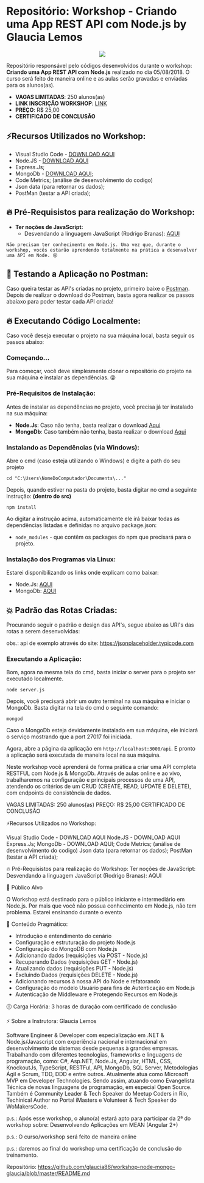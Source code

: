 # Repositório: Workshop - Criando uma App REST API com Node.js by Glaucia Lemos

<p align="center">
  <img src="https://i.imgsafe.org/8d/8dbb5a2b91.jpeg"/>  
</p>

Repositório responsável pelo códigos desenvolvidos durante o workshop: **Criando uma App REST API com Node.js** realizado no dia 05/08/2018.
O curso será feito de maneira online e as aulas serão gravadas e enviadas para os alunos(as).

- **VAGAS LIMITADAS**: 250 alunos(as)
- **LINK INSCRIÇÃO WORKSHOP**: [LINK](https://www.sympla.com.br/criando-uma-app-rest-api-com-nodejs__322154)
- **PREÇO**: R$ 25,00
- **CERTIFICADO DE CONCLUSÃO**


## ⚡️Recursos Utilizados no Workshop:

- Visual Studio Code - [DOWNLOAD AQUI](https://code.visualstudio.com/)
- Node.JS - [DOWNLOAD AQUI](https://nodejs.org/en/) 
- Express.Js;
- MongoDb - [DOWNLOAD AQUI](https://www.mongodb.com/download-center?jmp=homepage#community);
- Code Metrics; (análise de desenvolvimento do codigo)
- Json data (para retornar os dados);
- PostMan (testar a API criada);

## :fire: Pré-Requisistos para realização do Workshop:

* **Ter noções de JavaScript:**
    - Desvendando a linguagem JavaScript (Rodrigo Branas): [AQUI](https://www.youtube.com/playlist?list=PLQCmSnNFVYnT1-oeDOSBnt164802rkegc)

```
Não precisam ter conhecimento em Node.js. Uma vez que, durante o workshop, vocês estarão aprendendo totalmente na prática a desenvolver uma API em Node. 😜
```


## :rocket: Testando a Aplicação no Postman: 

Caso queira testar as API's criadas no projeto, primeiro baixe o [Postman](https://chrome.google.com/webstore/detail/postman/fhbjgbiflinjbdggehcddcbncdddomop).
Depois de realizar o download do Postman, basta agora realizar os passos abaiaxo para 
poder testar cada API criada!

## 🔥 Executando Código Localmente:

Caso você deseja executar o projeto na sua máquina local, basta seguir os passos abaixo:

### Começando...

Para começar, você deve simplesmente clonar o repositório do projeto na sua máquina e instalar as dependências. 😝

### Pré-Requisitos de Instalação:

Antes de instalar as dependências no projeto, você precisa já ter instalado na sua máquina:

* **Node.Js**: Caso não tenha, basta realizar o download [Aqui](https://nodejs.org/en/)
* **MongoDb**: Caso também não tenha, basta realizar o download [Aqui](https://www.mongodb.com/download-center#community)


### Instalando as Dependências (via Windows):

Abre o cmd (caso esteja utilizando o Windows) e digite a path do seu projeto

```
cd "C:\Users\NomeDoComputador\Documents\..."
```

Depois, quando estiver na pasta do projeto, basta digitar no cmd a seguinte instrução: **(dentro do src)**

```
npm install
```

Ao digitar a instrução acima, automaticamente ele irá baixar todas as dependências listadas e definidas no arquivo package.json:

* `node_modules` - que contêm os packages do npm que precisará para o projeto.

### Instalação dos Programas via Linux:

Estarei disponibilizando os links onde explicam como baixar:

- Node.Js: [AQUI](https://nodejs.org/en/download/package-manager/)
- MongoDb: [AQUI](https://docs.mongodb.com/v3.0/administration/install-on-linux/)

## 💥 Padrão das Rotas Criadas: 

Procurando seguir o padrão e design das API's, segue abaixo as URI's das rotas a serem desenvolvidas:

obs.: api de exemplo através do site: https://jsonplaceholder.typicode.com


### Executando a Aplicação: 

Bom, agora na mesma tela do cmd, basta iniciar o server para o projeto ser executado localmente.

```
node server.js
```

Depois, você precisará abrir um outro terminal na sua máquina e iniciar o MongoDb. Basta digitar na tela do cmd o seguinte comando:

```
mongod
```

Caso o MongoDb esteja devidamente instalado em sua máquina, ele iniciará o serviço mostrando que a port 27017 foi iniciada.


Agora, abre a página da aplicação em `http://localhost:3000/api`. E pronto a aplicação será executada de maneira local na sua máquina.        




Neste workshop você aprenderá de forma prática a criar uma API completa RESTFUL com Node.js & MongoDb. Através de aulas online e ao vivo, trabalharemos na configuração e principais processos de uma API, atendendo os critérios de um CRUD (CREATE, READ, UPDATE E DELETE), com endpoints de consistência de dados.

VAGAS LIMITADAS: 250 alunos(as)
PREÇO: R$ 25,00
CERTIFICADO DE CONCLUSÃO
 
⚡️Recursos Utilizados no Workshop:

Visual Studio Code - DOWNLOAD AQUI
Node.JS - DOWNLOAD AQUI
Express.Js;
MongoDb - DOWNLOAD AQUI;
Code Metrics; (análise de desenvolvimento do codigo)
Json data (para retornar os dados);
PostMan (testar a API criada);
 
🔥 Pré-Requisistos para realização do Workshop:
Ter noções de JavaScript:
Desvendando a linguagem JavaScript (Rodrigo Branas): AQUI

🚀 Público Alvo 


O Workshop está destinado para o público iniciante e intermediário em Node.js. Por mais que você não possua conhecimento em Node.js, não tem problema. Estarei ensinando durante o evento


 
📑 Conteúdo Pragmático: 
+ Introdução e entendimento do cenário
+ Configuração e estruturação do projeto Node.js
+ Configuração do MongoDB com Node.js
+ Adicionando dados (requisições via POST - Node.js)
+ Recuperando Dados (requisições GET - Node.js)
+ Atualizando dados (requisições PUT - Node.js)
+ Excluindo Dados (requisições DELETE - Node.js)
+ Adicionando recursos à nossa API do Node e refatorando
+ Configuração do modelo Usuário para fins de Autenticação em Node.js
+ Autenticação de Middleware e Protegendo Recursos em Node.js
 
 

 🕕 Carga Horária: 
3 horas de duração com certificado de conclusão


⚡️ Sobre a Instrutora: Glaucia Lemos


Software Engineer & Developer com especialização em .NET & Node.js/Javascript com experiência nacional e internacional em desenvolvimento de sistemas desde pequenas à grandes empresas. Trabalhando com diferentes tecnologias, frameworks e linguagens de programação, como: C#, Asp.NET, Node.Js, Angular, HTML, CSS, KnockoutJs, TypeScript, RESTFul, API, MongoDb, SQL Server, Metodologias Ágil e Scrum, TDD, DDD e entre outros. Atualmente atua como Microsoft MVP em Developer Technologies. Sendo assim, atuando como Evangelista Técnica de novas linguagens de programação, em especial Open Source. Também é Community Leader & Tech Speaker do Meetup Coders in Rio, Techinical Author no Portal iMasters e Volunteer & Tech Speaker do WoMakersCode.


p.s.: Após esse workshop, o aluno(a) estará apto para participar da 2ª do workshop sobre: Desenvolvendo Aplicações em MEAN (Angular 2+)

p.s.: O curso/workshop será feito de maneira online

p.s.: daremos ao final do workshop uma certificação de conclusão do treinamento.

Repositório: https://github.com/glaucia86/workshop-node-mongo-glaucia/blob/master/README.md


